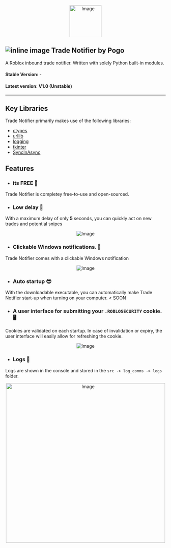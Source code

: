 <div align="center">
    <img src="https://github.com/PogoDigitalism/InboundTrades/assets/107322523/415df2c7-b185-4d9c-b3a3-42a385ad0059" alt="Image" width=100>
</div>

## ![inline image](https://github.com/PogoDigitalism/InboundTrades/assets/107322523/bb50198a-3446-4f17-8a8c-292f01bc1c9e) Trade Notifier by Pogo 
A Roblox inbound trade notifier. Written with solely Python built-in modules.
#### Stable Version: -
#### Latest version: V1.0 (Unstable)
___

## Key Libraries
Trade Notifier primarily makes use of the following libraries:
- [ctypes](https://docs.python.org/3/library/ctypes.html#module-ctypes)
- [urllib](https://docs.python.org/3/library/urllib.html#module-urllib)
- [logging](https://docs.python.org/3/library/logging.html#module-logging)
- [tkinter](https://docs.python.org/3/library/tkinter.html)
- [SyncInAsync](https://github.com/PogoDigitalism/SyncInAsync)

## Features
- ### its FREE 🎉
Trade Notifier is completey free-to-use and open-sourced.

- ### Low delay 🚀
With a maximum delay of only **5** seconds, you can quickly act on new trades and potential snipes
<div align="center">
    <img src="https://github.com/PogoDigitalism/InboundTrades/assets/107322523/37db636f-f838-456a-9916-4bc40dd45b73" alt="Image">
</div>

- ### Clickable Windows notifications. 🔗
Trade Notifier comes with a clickable Windows notification

<div align="center">
    <img src="https://github.com/PogoDigitalism/TradeNotifier/assets/107322523/9e6fa187-0cb2-4fbb-a4ec-485907c81960" alt="Image">
</div>

- ### Auto startup 😎
With the downloadable executable, you can automatically make Trade Notifier start-up when turning on your computer. < SOON

- ### A user interface for submitting your `.ROBLOSECURITY` cookie. 🖥️
Cookies are validated on each startup. In case of invalidation or expiry, the user interface will easily allow for refreshing the cookie.
<div align="center">
    <img src="https://github.com/PogoDigitalism/InboundTrades/assets/107322523/4d21973b-476c-4bbd-8e3b-57db1ee5e207" alt="Image">
</div>


- ### Logs 🧾
Logs are shown in the console and stored in the `src -> log_comms -> logs` folder.

<div align="center">
    <img src="https://github.com/PogoDigitalism/TradeNotifier/assets/107322523/56218a1f-0b58-430c-a937-408e1eed4608" alt="Image" width=500>
</div>
